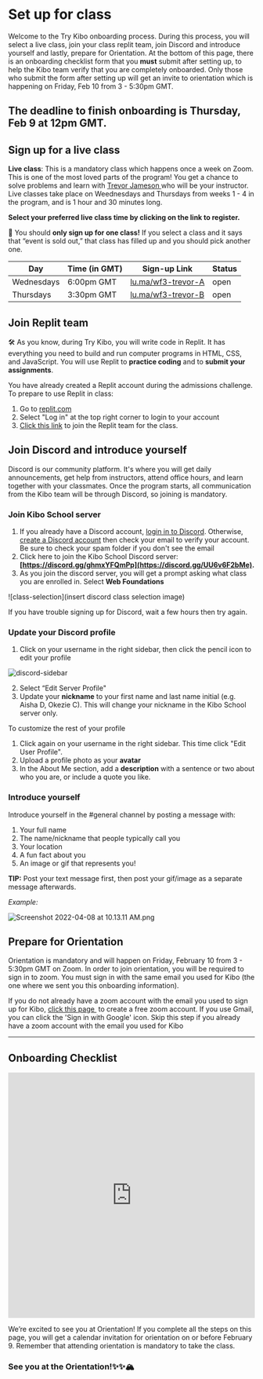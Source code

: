 # Set up for class

Welcome to the Try Kibo onboarding process. During this process, you will select a live class, join your class replit team, join Discord and introduce yourself and lastly, prepare for Orientation. At the bottom of this page, there is an onboarding checklist form that you **must** submit after setting up, to help the Kibo team verify that you are completely onboarded. Only those who submit the form after setting up will get an invite to orientation which is happening on Friday, Feb 10 from 3 - 5:30pm GMT.

**The deadline to finish onboarding is Thursday, Feb 9 at 12pm GMT.**
---

<!-- TODO: Update with correct steps and links -->


## Sign up for a live class

**Live class**: This is a mandatory class which happens once a week on Zoom. This is one of the most loved parts of the program! You get a chance to solve problems and learn with <a href="https://www.linkedin.com/in/trevor-jameson/"> Trevor Jameson </a> who will be your instructor. Live classes take place on Weednesdays and Thursdays from weeks 1 - 4 in the program, and is 1 hour and 30 minutes long.


**Select your preferred live class time by clicking on the link to register.**

<aside>


📢 You should **only sign up for one class!** If you select a class and it says that “event is sold out,” that class has filled up and you should pick another one.

</aside>

>

| Day | Time (in GMT) | Sign-up Link | Status |
| --- | --- | --- | --- |
| Wednesdays | 6:00pm GMT | <a href="https://lu.ma/wf3-class-trevor-a" target="_blank"> lu.ma/wf3-trevor-A</a> | open |
| Thursdays | 3:30pm GMT | <a href="https://lu.ma/wf3-class-trevor-b" target="_blank"> lu.ma/wf3-trevor-B</a> | open|

>

## Join Replit team
<aside>

🛠️ As you know, during Try Kibo, you will write code in Replit. It has everything you need to build and run computer programs in HTML, CSS, and JavaScript. You will use Replit to **practice coding** and to **submit your assignments**.

</aside>

You have already created a Replit account during the admissions challenge. To prepare to use Replit in class:

1. Go to [replit.com](https://replit.com)
2. Select "Log in" at the top right corner to login to your account
3. [Click this link](https://replit.com/teams/join/kkddhvukumdgjstnehixnajoodbcsimj-tk8-web-foundations) to join the Replit team for the class.

## Join Discord and introduce yourself

Discord is our community platform. It's where you will get daily announcements, get help from instructors, attend office hours, and learn together with your classmates. Once the program starts, all communication from the Kibo team will be through Discord, so joining is mandatory.

### Join Kibo School server
1. If you already have a Discord account, [login in to Discord](https://discord.com/login). Otherwise, [create a Discord account](https://discord.com/register?redirect_to=%2Flogin) then check your email to verify your account. Be sure to check your spam folder if you don't see the email
2. Click here to join the Kibo School Discord server: **[https://discord.gg/ghmxYFQmPp](https://discord.gg/UU6v6F2bMe).** 
3. As you join the discord server, you will get a prompt asking what class you are enrolled in. Select **Web Foundations**

![class-selection](insert discord class selection image)

If you have trouble signing up for Discord, wait a few hours then try again.

### Update your Discord profile

1. Click on your username in the right sidebar, then click the pencil icon to edit your profile

![discord-sidebar](https://user-images.githubusercontent.com/3818920/177379432-e2997c28-f0e8-4687-9d9b-4f4cdca0aa72.png)

2. Select “Edit Server Profile"
3. Update your **nickname** to your first name and last name initial (e.g. Aisha D, Okezie C). This will change your nickname in the Kibo School server only.

To customize the rest of your profile
1. Click again on your username in the right sidebar. This time click "Edit User Profile".
2. Upload a profile photo as your **avatar**
3. In the About Me section, add a **description** with a sentence or two about who you are, or include a quote you like.

### Introduce yourself

Introduce yourself in the #general channel by posting a message with:

1. Your full name
2. The name/nickname that people typically call you
3. Your location
4. A fun fact about you
5. An image or gif that represents you!

**TIP:** Post your text message first, then post your gif/image as a separate message afterwards.

_Example:_

![Screenshot 2022-04-08 at 10.13.11 AM.png](/future-proof-with-python/try-kibo-onboarding/screenshot-2022-04-08-at-10.13.11-am.png)

## Prepare for Orientation

Orientation is mandatory and will happen on Friday, February 10 from 3 - 5:30pm GMT on Zoom. In order to join orientation, you will be required to sign in to zoom. You must sign in with the same email you used for Kibo (the one where we sent you this onboarding information). 

If you do not already have a zoom account with the email you used to sign up for Kibo, <a href="https://zoom.us/signup#/signup" target="_blank"> click this page </a> to create a free zoom account. If you use Gmail, you can click the 'Sign in with Google' icon. Skip this step if you already have a zoom account with the email you used for Kibo


---

## Onboarding Checklist

<div style="width:100%;height:500px;"><iframe src="https://docs.google.com/forms/d/e/1FAIpQLSfd6J9ZZyR2ve9BBkj_zmxs302hQSdJsPVMw_Sz06YVw4I49g/viewform?embedded=true" frameborder="0" sandbox="allow-scripts allow-popups allow-top-navigation-by-user-activation allow-forms allow-same-origin" allowfullscreen="" style="width: 100%; height: 100%; border-radius: 1px; pointer-events: auto; background-color: white;"></iframe></div>

We’re excited to see you at Orientation! If you complete all the steps on this page, you will get a calendar invitation for orientation on or before February 9. Remember that attending orientation is mandatory to take the class.

### See you at the Orientation!✨✨🏔️
